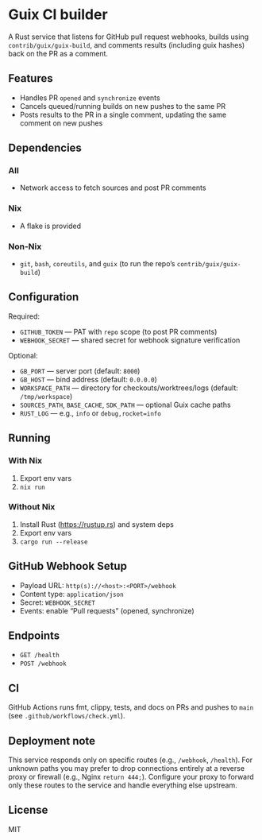 # Guix CI builder

A Rust service that listens for GitHub pull request webhooks, builds using `contrib/guix/guix-build`, and comments results (including guix hashes) back on the PR as a comment.

## Features
- Handles PR `opened` and `synchronize` events
- Cancels queued/running builds on new pushes to the same PR
- Posts results to the PR in a single comment, updating the same comment on new pushes

## Dependencies
### All
- Network access to fetch sources and post PR comments

### Nix
- A flake is provided

### Non-Nix
- `git`, `bash`, `coreutils`, and `guix` (to run the repo’s `contrib/guix/guix-build`)

## Configuration
Required:
- `GITHUB_TOKEN` — PAT with `repo` scope (to post PR comments)
- `WEBHOOK_SECRET` — shared secret for webhook signature verification

Optional:
- `GB_PORT` — server port (default: `8000`)
- `GB_HOST` — bind address (default: `0.0.0.0`)
- `WORKSPACE_PATH` — directory for checkouts/worktrees/logs (default: `/tmp/workspace`)
- `SOURCES_PATH`, `BASE_CACHE`, `SDK_PATH` — optional Guix cache paths
- `RUST_LOG` — e.g., `info` or `debug,rocket=info`

## Running
### With Nix
1) Export env vars
1) `nix run`

### Without Nix
1) Install Rust (https://rustup.rs) and system deps
2) Export env vars
3) `cargo run --release`

## GitHub Webhook Setup
- Payload URL: `http(s)://<host>:<PORT>/webhook`
- Content type: `application/json`
- Secret: `WEBHOOK_SECRET`
- Events: enable “Pull requests” (opened, synchronize)

## Endpoints
- `GET /health`
- `POST /webhook`

## CI
GitHub Actions runs fmt, clippy, tests, and docs on PRs and pushes to `main` (see `.github/workflows/check.yml`).

## Deployment note
This service responds only on specific routes (e.g., `/webhook`, `/health`).
For unknown paths you may prefer to drop connections entirely at a reverse proxy or firewall (e.g., Nginx `return 444;`).
Configure your proxy to forward only these routes to the service and handle everything else upstream.

## License
MIT
